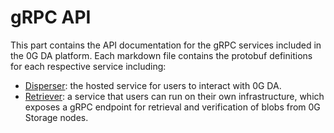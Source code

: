 # gRPC API

This part contains the API documentation for the gRPC services included in the 0G DA platform. Each markdown file contains the protobuf definitions for each respective service including:

- [Disperser](disperser.md): the hosted service for users to interact with 0G DA.
- [Retriever](retriever.md): a service that users can run on their own infrastructure, which exposes a gRPC endpoint for retrieval and verification of blobs from 0G Storage nodes.
